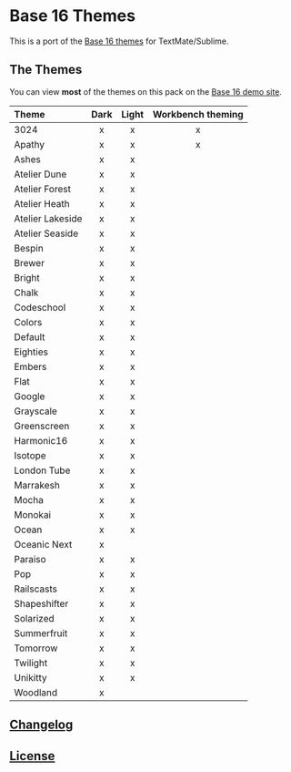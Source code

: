 # Base 16 Themes
This is a port of the [Base 16 themes](https://github.com/chriskempson/base16-textmate) for TextMate/Sublime.

## The Themes

You can view **most** of the themes on this pack on the [Base 16 demo site](http://chriskempson.github.io/base16/).

| Theme                  | Dark  | Light | Workbench theming |
|:-----------------------|:-----:|:-----:|:-----------------:|
| 3024                   | x     | x     | x                 |
| Apathy                 | x     | x     | x                 |
| Ashes                  | x     | x     |                   |
| Atelier Dune           | x     | x     |                   |
| Atelier Forest         | x     | x     |                   |
| Atelier Heath          | x     | x     |                   |
| Atelier Lakeside       | x     | x     |                   |
| Atelier Seaside        | x     | x     |                   |
| Bespin                 | x     | x     |                   |
| Brewer                 | x     | x     |                   |
| Bright                 | x     | x     |                   |
| Chalk                  | x     | x     |                   |
| Codeschool             | x     | x     |                   |
| Colors                 | x     | x     |                   |
| Default                | x     | x     |                   |
| Eighties               | x     | x     |                   |
| Embers                 | x     | x     |                   |
| Flat                   | x     | x     |                   |
| Google                 | x     | x     |                   |
| Grayscale              | x     | x     |                   |
| Greenscreen            | x     | x     |                   |
| Harmonic16             | x     | x     |                   |
| Isotope                | x     | x     |                   |
| London Tube            | x     | x     |                   |
| Marrakesh              | x     | x     |                   |
| Mocha                  | x     | x     |                   |
| Monokai                | x     | x     |                   |
| Ocean                  | x     | x     |                   |
| Oceanic Next           | x     |       |                   |
| Paraiso                | x     | x     |                   |
| Pop                    | x     | x     |                   |
| Railscasts             | x     | x     |                   |
| Shapeshifter           | x     | x     |                   |
| Solarized              | x     | x     |                   |
| Summerfruit            | x     | x     |                   |
| Tomorrow               | x     | x     |                   |
| Twilight               | x     | x     |                   |
| Unikitty               | x     | x     |                   |
| Woodland               | x     |       |                   |

## [Changelog](https://github.com/AndrsDC/base16-vscode/blob/master/CHANGELOG.md)

## [License](https://github.com/AndrsDC/base16-vscode/blob/master/LICENSE.md)